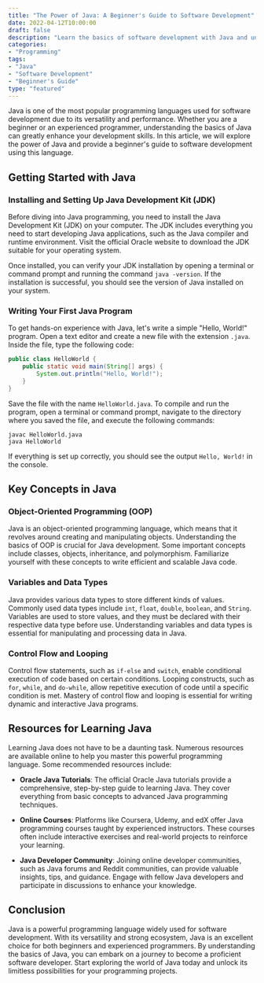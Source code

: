 ```yaml
--- 
title: "The Power of Java: A Beginner's Guide to Software Development"
date: 2022-04-12T10:00:00
draft: false
description: "Learn the basics of software development with Java and unleash its power for your programming projects."
categories:
- "Programming"
tags:
- "Java"
- "Software Development"
- "Beginner's Guide"
type: "featured"
---
```


Java is one of the most popular programming languages used for software development due to its versatility and performance. Whether you are a beginner or an experienced programmer, understanding the basics of Java can greatly enhance your development skills. In this article, we will explore the power of Java and provide a beginner's guide to software development using this language.

## Getting Started with Java

### Installing and Setting Up Java Development Kit (JDK)

Before diving into Java programming, you need to install the Java Development Kit (JDK) on your computer. The JDK includes everything you need to start developing Java applications, such as the Java compiler and runtime environment. Visit the official Oracle website to download the JDK suitable for your operating system.

Once installed, you can verify your JDK installation by opening a terminal or command prompt and running the command `java -version`. If the installation is successful, you should see the version of Java installed on your system.

### Writing Your First Java Program

To get hands-on experience with Java, let's write a simple "Hello, World!" program. Open a text editor and create a new file with the extension `.java`. Inside the file, type the following code:

```java
public class HelloWorld {
    public static void main(String[] args) {
        System.out.println("Hello, World!");
    }
}
```

Save the file with the name `HelloWorld.java`. To compile and run the program, open a terminal or command prompt, navigate to the directory where you saved the file, and execute the following commands:

```shell
javac HelloWorld.java
java HelloWorld
```

If everything is set up correctly, you should see the output `Hello, World!` in the console.

## Key Concepts in Java

### Object-Oriented Programming (OOP)

Java is an object-oriented programming language, which means that it revolves around creating and manipulating objects. Understanding the basics of OOP is crucial for Java development. Some important concepts include classes, objects, inheritance, and polymorphism. Familiarize yourself with these concepts to write efficient and scalable Java code.

### Variables and Data Types

Java provides various data types to store different kinds of values. Commonly used data types include `int`, `float`, `double`, `boolean`, and `String`. Variables are used to store values, and they must be declared with their respective data type before use. Understanding variables and data types is essential for manipulating and processing data in Java.

### Control Flow and Looping

Control flow statements, such as `if-else` and `switch`, enable conditional execution of code based on certain conditions. Looping constructs, such as `for`, `while`, and `do-while`, allow repetitive execution of code until a specific condition is met. Mastery of control flow and looping is essential for writing dynamic and interactive Java programs.

## Resources for Learning Java

Learning Java does not have to be a daunting task. Numerous resources are available online to help you master this powerful programming language. Some recommended resources include:

- **Oracle Java Tutorials**: The official Oracle Java tutorials provide a comprehensive, step-by-step guide to learning Java. They cover everything from basic concepts to advanced Java programming techniques.

- **Online Courses**: Platforms like Coursera, Udemy, and edX offer Java programming courses taught by experienced instructors. These courses often include interactive exercises and real-world projects to reinforce your learning.

- **Java Developer Community**: Joining online developer communities, such as Java forums and Reddit communities, can provide valuable insights, tips, and guidance. Engage with fellow Java developers and participate in discussions to enhance your knowledge.

## Conclusion

Java is a powerful programming language widely used for software development. With its versatility and strong ecosystem, Java is an excellent choice for both beginners and experienced programmers. By understanding the basics of Java, you can embark on a journey to become a proficient software developer. Start exploring the world of Java today and unlock its limitless possibilities for your programming projects.
